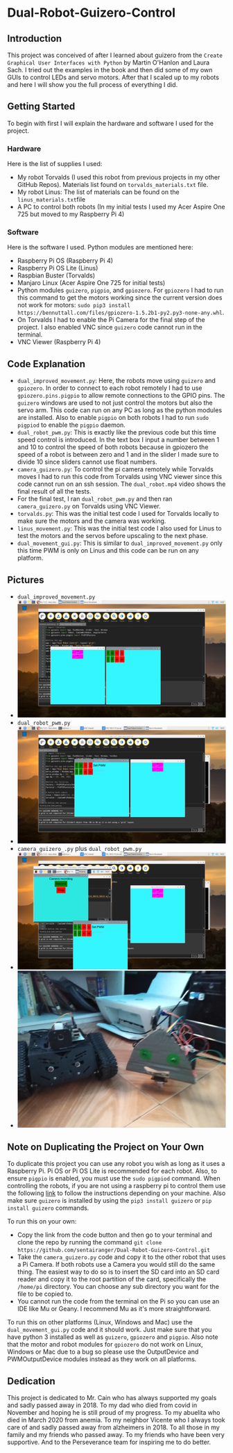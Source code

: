 # Dual-Robot-Guizero-Control

## Introduction

This project was conceived of after I learned about guizero from the `Create Graphical User Interfaces with Python` by Martin O'Hanlon and Laura Sach. I tried out the examples in the book and then did some of my own GUIs to control LEDs and servo motors. After that I scaled up to my robots and here I will show you the full process of everything I did. 

## Getting Started

To begin with first I will explain the hardware and software I used for the project. 

### Hardware

Here is the list of supplies I used:

* My robot Torvalds (I used this robot from previous projects in my other GitHub Repos). Materials list found on `torvalds_materials.txt` file.
* My robot Linus: The list of materials can be found on the `linus_materials.txt`file
* A PC to control both robots (In my initial tests I used my Acer Aspire One 725 but moved to my Raspberry Pi 4)

### Software

Here is the software I used. Python modules are mentioned here:

* Raspberry Pi OS (Raspberry Pi 4)
* Raspberry Pi OS Lite (Linus)
* Raspbian Buster (Torvalds)
* Manjaro Linux (Acer Aspire One 725 for initial tests)
* Python modules `guizero`, `pigpio`, and `gpiozero`. For `gpiozero` I had to run this command to get the motors working since the current version does not work for motors: `sudo pip3 install https://bennuttall.com/files/gpiozero-1.5.2b1-py2.py3-none-any.whl`. 
* On Torvalds I had to enable the Pi Camera for the final step of the project. I also enabled VNC since `guizero` code cannot run in the terminal. 
* VNC Viewer (Raspberry Pi 4)

## Code Explanation

* `dual_improved_movement.py`: Here, the robots move using `guizero` and `gpiozero`. In order to connect to each robot remotely I had to use `gpiozero.pins.pigpio` to allow remote connections to the GPIO pins. The `guizero` windows are used to not just control the motors but also the servo arm. This code can run on any PC as long as the python modules are installed. Also to enable `pigpio` on both robots I had to run `sudo pigpiod` to enable the `pigpio` daemon. 
* `dual_robot_pwm.py`: This is exactly like the previous code but this time speed control is introduced. In the text box I input a number between 1 and 10 to control the speed of both robots because in gpiozero the speed of a robot is between zero and 1 and in the slider I made sure to divide 10 since sliders cannot use float numbers.
* `camera_guizero.py`: To control the pi camera remotely while Torvalds moves I had to run this code from Torvalds using VNC viewer since this code cannot run on an ssh session. The `dual_robot.mp4` video shows the final result of all the tests.
* For the final test, I ran `dual_robot_pwm.py` and then ran `camera_guizero.py` on Torvalds using VNC Viewer.
* `torvalds.py`: This was the initial test code I used for Torvalds locally to make sure the motors and the camera was working.
* `linus_movement.py`: This was the initial test code I also used for Linus to test the motors and the servos before upscaling to the next phase.
* `dual_movement_gui.py`: This is similar to `dual_improved_movement.py` only this time PWM is only on Linus and this code can be run on any platform.
## Pictures

* `dual_improved_movement.py`
* ![dual](https://github.com/sentairanger/Dual-Robot-Guizero-Control/blob/main/2021-02-12-140715_1920x1080_scrot.png)
* `dual_robot_pwm.py`
* ![pwm](https://github.com/sentairanger/Dual-Robot-Guizero-Control/blob/main/2021-02-17-163125_1920x1080_scrot.png)
* `camera_guizero_.py` plus `dual_robot_pwm.py`
* ![camera](https://github.com/sentairanger/Dual-Robot-Guizero-Control/blob/main/2021-02-17-163135_1920x1080_scrot.png)
* ![robots](https://github.com/sentairanger/Dual-Robot-Guizero-Control/blob/main/IMG_20210213_120338052.jpg)

## Note on Duplicating the Project on Your Own

To duplicate this project you can use any robot you wish as long as it uses a Raspberry Pi. Pi OS or Pi OS Lite is recommended for each robot. Also, to ensure `pigpio` is enabled, you must use the `sudo pigpiod` command. When controlling the robots, if you are not using a raspberry pi to control them use the following [link](https://gpiozero.readthedocs.io/en/stable/installing.html) to follow the instructions depending on your machine. Also make sure `guizero` is installed by using the `pip3 install guizero` or `pip install guizero` commands. 

To run this on your own:
* Copy the link from the code button and then go to your terminal and clone the repo by running the command `git clone https://github.com/sentairanger/Dual-Robot-Guizero-Control.git`
* Take the `camera_guizero.py` code and copy it to the other robot that uses a Pi Camera. If both robots use a Camera you would still do the same thing. The easiest way to do so is to insert the SD card into an SD card reader and copy it to the root partition of the card, specifically the `/home/pi` directory. You can choose any sub directory you want for the file to be copied to. 
* You cannot run the code from the terminal on the Pi so you can use an IDE like Mu or Geany. I recommend Mu as it's more straightforward.

To run this on other platforms (Linux, Windows and Mac) use the `dual_movement_gui.py` code and it should work. Just make sure that you have python 3 installed as well as `guizero`, `gpiozero` and `pigpio`. Also note that the motor and robot modules for `gpiozero` do not work on Linux, Windows or Mac due to a bug so please use the OutputDevice and PWMOutputDevice modules instead as they work on all platforms. 

## Dedication

This project is dedicated to Mr. Cain who has always supported my goals and sadly passed away in 2018. To my dad who died from covid in November and hoping he is still proud of my progress. To my abuelita who died in March 2020 from anemia. To my neighbor Vicente who I always took care of and sadly passed away from alzheimers in 2018. To all those in my family and my friends who passed away. To my friends who have been very supportive. And to the Perseverance team for inspiring me to do better. 
